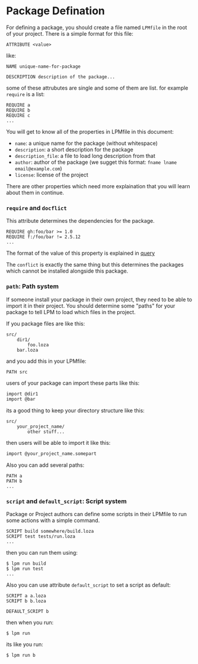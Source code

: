 # Package Defination
For defining a package, you should create a file named `LPMfile` in the root of your project.
There is a simple format for this file:

```
ATTRIBUTE <value>
```

like:

```
NAME unique-name-for-package

DESCRIPTION description of the package...
```

some of these attrubutes are single and some of them are list. for example `require` is a list:

```
REQUIRE a
REQUIRE b
REQUIRE c
...
```

You will get to know all of the properties in LPMfile in this document:

- `name`: a unique name for the package (without whitespace)
- `description`: a short description for the package
- `description_file`: a file to load long description from that
- `author`: author of the package (we sugget this format: `fname lname email@example.com`)
- `license`: license of the project

There are other properties which need more explaination that you will learn about them in continue.

### `require` and `docflict`
This attribute determines the dependencies for the package.

```
REQUIRE gh:foo/bar >= 1.0
REQUIRE f:/foo/bar != 2.5.12
...
```

The format of the value of this property is explained in [query](query.md)

The `conflict` is exactly the same thing but this determines the packages which cannot be installed alongside this package.

### `path`: Path system
If someone install your package in their own project, they need to be able to import it in their project.
You should determine some "paths" for your package to tell LPM to load which files in the project.

If you package files are like this:

```
src/
    dir1/
        foo.loza
    bar.loza
```

and you add this in your LPMfile:

```
PATH src
```

users of your package can import these parts like this:

```bash
import @dir1
import @bar
```

its a good thing to keep your directory structure like this:

```
src/
    your_project_name/
        other stuff...
```

then users will be able to import it like this:

```bash
import @your_project_name.somepart
```

Also you can add several paths:

```
PATH a
PATH b
...
```

### `script` and `default_script`: Script system
Package or Project authors can define some scripts in their LPMfile to run some actions with a simple command.

```
SCRIPT build somewhere/build.loza
SCRIPT test tests/run.loza
...
```

then you can run them using:

```shell
$ lpm run build
$ lpm run test
...
```

Also you can use attribute `default_script` to set a script as default:

```
SCRIPT a a.loza
SCRIPT b b.loza

DEFAULT_SCRIPT b
```

then when you run:

```shell
$ lpm run
```

its like you run:

```
$ lpm run b
```
